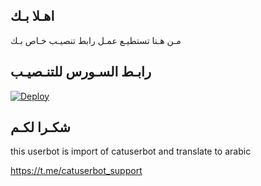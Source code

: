 ## اهـلا بـك
مـن هـنا تستطيـع عمـل رابط تنصيـب خـاص بـك

## رابـط السـورس للتنـصيـب

[![Deploy](https://www.herokucdn.com/deploy/button.svg)](https://heroku.com/deploy?template=https://github.com/Awadksa/jmthon)

## شكـرا لكـم 


this userbot is import of catuserbot and translate to arabic

https://t.me/catuserbot_support
